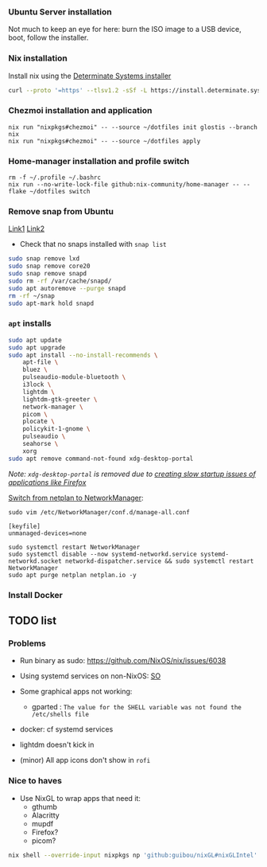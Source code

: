 ### Ubuntu Server installation

Not much to keep an eye for here: burn the ISO image to a USB device, boot, follow the installer.

### Nix installation

Install nix using the [Determinate Systems installer](https://github.com/DeterminateSystems/nix-installer)
```bash
curl --proto '=https' --tlsv1.2 -sSf -L https://install.determinate.systems/nix | sh -s -- install
```

### Chezmoi installation and application
```
nix run "nixpkgs#chezmoi" -- --source ~/dotfiles init glostis --branch nix
nix run "nixpkgs#chezmoi" -- --source ~/dotfiles apply
```

### Home-manager installation and profile switch
```
rm -f ~/.profile ~/.bashrc
nix run --no-write-lock-file github:nix-community/home-manager -- --flake ~/dotfiles switch
```

### Remove snap from Ubuntu
[Link1](https://www.kevin-custer.com/blog/disabling-snaps-in-ubuntu-20-10-and-20-04-lts/)
[Link2](https://askubuntu.com/questions/1035915/how-to-remove-snap-from-ubuntu/1114686#1114686)
- Check that no snaps installed with `snap list`
```bash
sudo snap remove lxd
sudo snap remove core20
sudo snap remove snapd
sudo rm -rf /var/cache/snapd/
sudo apt autoremove --purge snapd
rm -rf ~/snap
sudo apt-mark hold snapd
```

### `apt` installs
```bash
sudo apt update
sudo apt upgrade
sudo apt install --no-install-recommends \
    apt-file \
    bluez \
    pulseaudio-module-bluetooth \
    i3lock \
    lightdm \
    lightdm-gtk-greeter \
    network-manager \
    picom \
    plocate \
    policykit-1-gnome \
    pulseaudio \
    seahorse \
    xorg
sudo apt remove command-not-found xdg-desktop-portal
```
*Note: `xdg-desktop-portal` is removed due to [creating slow startup issues of applications like Firefox](https://github.com/flatpak/xdg-desktop-portal/issues/1032)*

[Switch from netplan to NetworkManager](https://askubuntu.com/a/1463401):
```
sudo vim /etc/NetworkManager/conf.d/manage-all.conf
```
```
[keyfile]
unmanaged-devices=none
```
```
sudo systemctl restart NetworkManager
sudo systemctl disable --now systemd-networkd.service systemd-networkd.socket networkd-dispatcher.service && sudo systemctl restart NetworkManager
sudo apt purge netplan netplan.io -y
```

### Install Docker

## TODO list

### Problems

- Run binary as sudo: https://github.com/NixOS/nix/issues/6038

- Using systemd services on non-NixOS: [SO](https://unix.stackexchange.com/questions/349199/how-does-nix-manage-systemd-modules-on-a-non-nixos)

- Some graphical apps not working:

    - gparted : `The value for the SHELL variable was not found the /etc/shells file`

- docker: cf systemd services

- lightdm doesn't kick in

- (minor) All app icons don't show in `rofi`

### Nice to haves

- Use NixGL to wrap apps that need it:
    - gthumb
    - Alacritty
    - mupdf
    - Firefox?
    - picom?
```bash
nix shell --override-input nixpkgs np 'github:guibou/nixGL#nixGLIntel'
```
